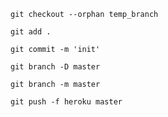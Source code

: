 `git checkout --orphan temp_branch`

`git add .`

`git commit -m 'init'`

`git branch -D master`

`git branch -m master`

`git push -f heroku master`